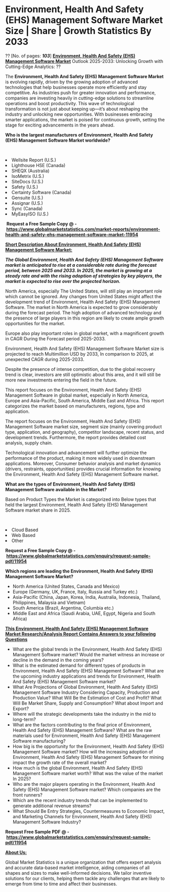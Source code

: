 <H1>Environment, Health And Safety (EHS) Management Software Market Size | Share | Growth Statistics By 2033</H1><p>?? [No. of pages:&nbsp;<strong><em>103</em></strong>]&nbsp;<strong><a href="https://www.globalmarketstatistics.com/market-reports/environment-health-and-safety-ehs-management-software-market-11954">Environment, Health And Safety (EHS) Management Software&nbsp;Market</a></strong>&nbsp;Outlook 2025-2033: Unlocking Growth with Cutting-Edge Analytics: ??</p><p>The <strong>Environment, Health And Safety (EHS) Management Software Market</strong> is evolving rapidly, driven by the growing adoption of advanced technologies that help businesses operate more efficiently and stay competitive. As industries push for greater innovation and performance, companies are investing heavily in cutting-edge solutions to streamline operations and boost productivity. This wave of technological transformation is not just about keeping up&mdash;it&rsquo;s about reshaping the industry and unlocking new opportunities. With businesses embracing smarter applications, the market is poised for continuous growth, setting the stage for exciting advancements in the years ahead.</p><p><strong>Who is the largest manufacturers of Environment, Health And Safety (EHS) Management Software Market worldwide?</strong></p><p>&nbsp;<li>Wellsite Report (U.S.)<li>Lighthouse HSE (Canada)<li>SHEQX (Australia)<li>IsoMetrix (U.S.)<li>SiteDocs (U.S.)<li>Safety (U.S.)<li>Certainty Software (Canada)<li>Gensuite (U.S.)<li>Assignar (U.S.)<li>Sync (Canada)<li>MyEasyISO (U.S.)</p><p>&nbsp;<strong>Request a Free Sample Copy @ -&nbsp;<a href="https://www.globalmarketstatistics.com/market-reports/environment-health-and-safety-ehs-management-software-market-11954">https://www.globalmarketstatistics.com/market-reports/environment-health-and-safety-ehs-management-software-market-11954</a></strong></p><p><strong><u>Short Description About Environment, Health And Safety (EHS) Management Software Market:</u></strong></p><p><strong><em>The Global Environment, Health And Safety (EHS) Management Software market is anticipated to rise at a considerable rate during the forecast period, between 2025 and 2033. In 2025, the market is growing at a steady rate and with the rising adoption of strategies by key players, the market is expected to rise over the projected horizon.</em></strong></p><p>North America, especially The United States, will still play an important role which cannot be ignored. Any changes from United States might affect the development trend of Environment, Health And Safety (EHS) Management Software. The market in North America is expected to grow considerably during the forecast period. The high adoption of advanced technology and the presence of large players in this region are likely to create ample growth opportunities for the market.</p><p>Europe also play important roles in global market, with a magnificent growth in CAGR During the Forecast period 2025-2033.</p><p>Environment, Health And Safety (EHS) Management Software Market size is projected to reach Multimillion USD by 2033, In comparison to 2025, at unexpected CAGR during 2025-2033.</p><p>Despite the presence of intense competition, due to the global recovery trend is clear, investors are still optimistic about this area, and it will still be more new investments entering the field in the future.</p><p>This report focuses on the Environment, Health And Safety (EHS) Management Software in global market, especially in North America, Europe and Asia-Pacific, South America, Middle East and Africa. This report categorizes the market based on manufacturers, regions, type and application.</p><p>The report focuses on the Environment, Health And Safety (EHS) Management Software market size, segment size (mainly covering product type, application, and geography), competitor landscape, recent status, and development trends. Furthermore, the report provides detailed cost analysis, supply chain.</p><p>Technological innovation and advancement will further optimize the performance of the product, making it more widely used in downstream applications. Moreover, Consumer behavior analysis and market dynamics (drivers, restraints, opportunities) provides crucial information for knowing the Environment, Health And Safety (EHS) Management Software market.</p><p><strong>What are the types of Environment, Health And Safety (EHS) Management Software available in the Market?</strong></p><p>Based on Product Types the Market is categorized into Below types that held the largest Environment, Health And Safety (EHS) Management Software market share in 2025.</p><p>&nbsp;<li>Cloud Based<li> Web Based<li> Other&nbsp;</p><p><strong>Request a Free Sample Copy @ -&nbsp;<a href="https://www.globalmarketstatistics.com/enquiry/request-sample-pdf/11954">https://www.globalmarketstatistics.com/enquiry/request-sample-pdf/11954</a></strong></p><p><strong>Which regions are leading the Environment, Health And Safety (EHS) Management Software Market?</strong></p><ul><li>North America (United States, Canada and Mexico)</li><li>Europe (Germany, UK, France, Italy, Russia and Turkey etc.)</li><li>Asia-Pacific (China, Japan, Korea, India, Australia, Indonesia, Thailand, Philippines, Malaysia and Vietnam)</li><li>South America (Brazil, Argentina, Columbia etc.)</li><li>Middle East and Africa (Saudi Arabia, UAE, Egypt, Nigeria and South Africa)</li></ul><p><strong><u>This Environment, Health And Safety (EHS) Management Software Market Research/Analysis Report Contains Answers to your following Questions</u></strong></p><ul><li>What are the global trends in the Environment, Health And Safety (EHS) Management Software market? Would the market witness an increase or decline in the demand in the coming years?</li><li>What is the estimated demand for different types of products in Environment, Health And Safety (EHS) Management Software? What are the upcoming industry applications and trends for Environment, Health And Safety (EHS) Management Software market?</li><li>What Are Projections of Global Environment, Health And Safety (EHS) Management Software Industry Considering Capacity, Production and Production Value? What Will Be the Estimation of Cost and Profit? What Will Be Market Share, Supply and Consumption? What about Import and Export?</li><li>Where will the strategic developments take the industry in the mid to long-term?</li><li>What are the factors contributing to the final price of Environment, Health And Safety (EHS) Management Software? What are the raw materials used for Environment, Health And Safety (EHS) Management Software manufacturing?</li><li>How big is the opportunity for the Environment, Health And Safety (EHS) Management Software market? How will the increasing adoption of Environment, Health And Safety (EHS) Management Software for mining impact the growth rate of the overall market?</li><li>How much is the global Environment, Health And Safety (EHS) Management Software market worth? What was the value of the market In 2025?</li><li>Who are the major players operating in the Environment, Health And Safety (EHS) Management Software market? Which companies are the front runners?</li><li>Which are the recent industry trends that can be implemented to generate additional revenue streams?</li><li>What Should Be Entry Strategies, Countermeasures to Economic Impact, and Marketing Channels for Environment, Health And Safety (EHS) Management Software Industry?</li></ul><p><strong>Request Free Sample PDF @ -&nbsp;<a href="https://www.globalmarketstatistics.com/enquiry/request-sample-pdf/11954">https://www.globalmarketstatistics.com/enquiry/request-sample-pdf/11954</a></strong></p><p><strong><u>About Us:</u></strong></p><p>Global Market Statistics&nbsp;is a unique organization that offers expert analysis and accurate data-based market intelligence, aiding companies of all shapes and sizes to make well-informed decisions. We tailor inventive solutions for our clients, helping them tackle any challenges that are likely to emerge from time to time and affect their businesses.</p>
